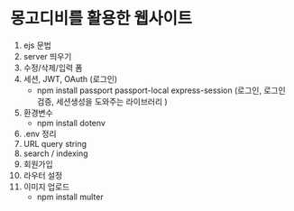 # 몽고디비를 활용한 웹사이트

1. ejs 문법
2. server 띄우기
3. 수정/삭제/입력 폼
4. 세션, JWT, OAuth (로그인)
   * npm install passport passport-local express-session
   (로그인, 로그인 검증, 세션생성을 도와주는 라이브러리 )
5. 환경변수
   * npm install dotenv
6. .env 정리
7. URL query string
8. search / indexing
9. 회원가입
10. 라우터 설정
11. 이미지 업로드
    * npm install multer
    